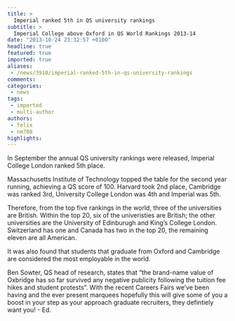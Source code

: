 ```yaml
---
title: >
  Imperial ranked 5th in QS university rankings
subtitle: >
  Imperial College above Oxford in QS World Rankings 2013-14
date: "2013-10-24 23:32:57 +0100"
headline: true
featured: true
imported: true
aliases:
 - /news/3910/imperial-ranked-5th-in-qs-university-rankings
comments:
categories:
 - news
tags:
 - imported
 - multi-author
authors:
 - felix
 - nm708
highlights:
---
```


In September the annual QS university rankings were released, Imperial College London ranked 5th place.

Massachusetts Institute of Technology topped the table for the second year running, achieving a QS score of 100. Harvard took 2nd place, Cambridge was ranked 3rd, University College London was 4th and Imperial was 5th.

Therefore, from the top five rankings in the world, three of the universities are British. Within the top 20, six of the univeristies are British; the other universities are the University of Edinburugh and King’s College London. Switzerland has one and Canada has two in the top 20, the remaining eleven are all American.

It was also found that students that graduate from Oxford and Cambridge are considered the most employable in the world.

Ben Sowter, QS head of research, states that “the brand-name value of Oxbridge has so far survived any negative publicity following the tuition fee hikes and student protests”.
 With the recent Careers Fairs we’ve been having and the ever present marquees hopefully this will give some of you a boost in your step as your approach graduate recruiters, they defintiely want you! - Ed.
